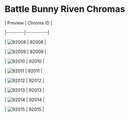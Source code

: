 # Battle Bunny Riven Chromas


| Preview | Chroma ID |

|---------|-----------|

| ![92008](https://raw.communitydragon.org/latest/plugins/rcp-be-lol-game-data/global/default/v1/champion-chroma-images/92/92008.png) | 92008 |

| ![92009](https://raw.communitydragon.org/latest/plugins/rcp-be-lol-game-data/global/default/v1/champion-chroma-images/92/92009.png) | 92009 |

| ![92010](https://raw.communitydragon.org/latest/plugins/rcp-be-lol-game-data/global/default/v1/champion-chroma-images/92/92010.png) | 92010 |

| ![92011](https://raw.communitydragon.org/latest/plugins/rcp-be-lol-game-data/global/default/v1/champion-chroma-images/92/92011.png) | 92011 |

| ![92012](https://raw.communitydragon.org/latest/plugins/rcp-be-lol-game-data/global/default/v1/champion-chroma-images/92/92012.png) | 92012 |

| ![92013](https://raw.communitydragon.org/latest/plugins/rcp-be-lol-game-data/global/default/v1/champion-chroma-images/92/92013.png) | 92013 |

| ![92014](https://raw.communitydragon.org/latest/plugins/rcp-be-lol-game-data/global/default/v1/champion-chroma-images/92/92014.png) | 92014 |

| ![92015](https://raw.communitydragon.org/latest/plugins/rcp-be-lol-game-data/global/default/v1/champion-chroma-images/92/92015.png) | 92015 |